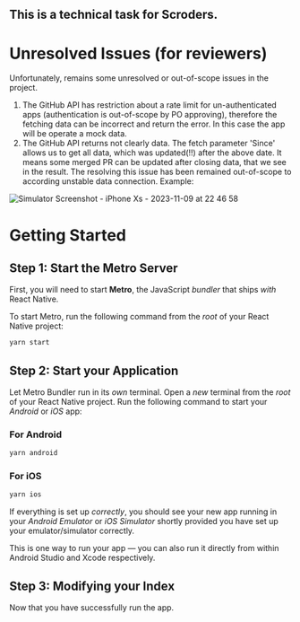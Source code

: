 ## This is a technical task for Scroders.
# Unresolved Issues (for reviewers)
Unfortunately, remains some unresolved or out-of-scope issues in the project.
1) The GitHub API has restriction about a rate limit for un-authenticated apps (authentication is out-of-scope by PO approving), therefore the fetching data can be incorrect and return the error. In this case the app will be operate a mock data.
2) The GitHub API returns not clearly data. The fetch parameter 'Since' allows us to get all data, which was updated(!!) after the above date. It means some merged PR can be updated after closing data, that we see in the result. The resolving this issue has been remained out-of-scope to according unstable data connection. Example:
   
![Simulator Screenshot - iPhone Xs - 2023-11-09 at 22 46 58](https://github.com/sinkevichdenis/technical_exercise/assets/43539138/67d22854-fc50-4571-9d28-a83cf2772323)

# Getting Started

## Step 1: Start the Metro Server

First, you will need to start **Metro**, the JavaScript _bundler_ that ships _with_ React Native.

To start Metro, run the following command from the _root_ of your React Native project:

```bash
yarn start
```

## Step 2: Start your Application

Let Metro Bundler run in its _own_ terminal. Open a _new_ terminal from the _root_ of your React Native project. Run the following command to start your _Android_ or _iOS_ app:

### For Android

```bash
yarn android
```

### For iOS

```bash
yarn ios
```

If everything is set up _correctly_, you should see your new app running in your _Android Emulator_ or _iOS Simulator_ shortly provided you have set up your emulator/simulator correctly.

This is one way to run your app — you can also run it directly from within Android Studio and Xcode respectively.

## Step 3: Modifying your Index

Now that you have successfully run the app.
